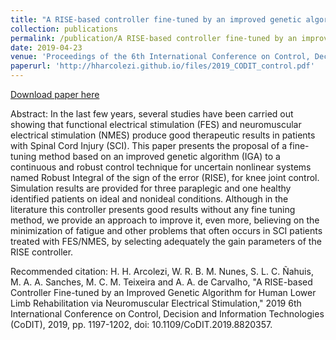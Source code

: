 ```yaml
---
title: "A RISE-based controller fine-tuned by an improved genetic algorithm for human lower limb rehabilitation via neuromuscular electrical stimulation"
collection: publications
permalink: /publication/A RISE-based controller fine-tuned by an improved genetic algorithm for human lower limb rehabilitation via neuromuscular electrical stimulation
date: 2019-04-23
venue: 'Proceedings of the 6th International Conference on Control, Decision and Information Technologies (CoDIT)'
paperurl: 'http://hharcolezi.github.io/files/2019_CODIT_control.pdf'
---
```



[Download paper here](http://hharcolezi.github.io/files/2019_CODIT_control.pdf)

Abstract: In the last few years, several studies have been carried out showing that functional electrical stimulation (FES) and neuromuscular electrical stimulation (NMES) produce good therapeutic results in patients with Spinal Cord Injury (SCI). This paper presents the proposal of a fine-tuning method based on an improved genetic algorithm (IGA) to a continuous and robust control technique for uncertain nonlinear systems named Robust Integral of the sign of the error (RISE), for knee joint control. Simulation results are provided for three paraplegic and one healthy identified patients on ideal and nonideal conditions. Although in the literature this controller presents good results without any fine tuning method, we provide an approach to improve it, even more, believing on the minimization of fatigue and other problems that often occurs in SCI patients treated with FES/NMES, by selecting adequately the gain parameters of the RISE controller.

Recommended citation: H. H. Arcolezi, W. R. B. M. Nunes, S. L. C. Ñahuis, M. A. A. Sanches, M. C. M. Teixeira and A. A. de Carvalho, "A RISE-based Controller Fine-tuned by an Improved Genetic Algorithm for Human Lower Limb Rehabilitation via Neuromuscular Electrical Stimulation," 2019 6th International Conference on Control, Decision and Information Technologies (CoDIT), 2019, pp. 1197-1202, doi: 10.1109/CoDIT.2019.8820357.
